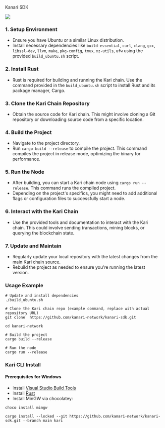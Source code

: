 Kanari SDK

<img src="https://raw.githubusercontent.com/kanari-network/about/main/kari1.png">

### 1. Setup Environment
- Ensure you have Ubuntu or a similar Linux distribution.
- Install necessary dependencies like `build-essential`, `curl`, `clang`, `gcc`, `libssl-dev`, `llvm`, `make`, `pkg-config`, `tmux`, `xz-utils`, `ufw` using the provided `build_ubuntu.sh` script.

### 2. Install Rust
- Rust is required for building and running the Kari chain. Use the command provided in the `build_ubuntu.sh` script to install Rust and its package manager, Cargo.

### 3. Clone the Kari Chain Repository
- Obtain the source code for Kari chain. This might involve cloning a Git repository or downloading source code from a specific location.

### 4. Build the Project
- Navigate to the project directory.
- Run `cargo build --release` to compile the project. This command compiles the project in release mode, optimizing the binary for performance.

### 5. Run the Node
- After building, you can start a Kari chain node using `cargo run --release`. This command runs the compiled project.
- Depending on the project's specifics, you might need to add additional flags or configuration files to successfully start a node.

### 6. Interact with the Kari Chain
- Use the provided tools and documentation to interact with the Kari chain. This could involve sending transactions, mining blocks, or querying the blockchain state.

### 7. Update and Maintain
- Regularly update your local repository with the latest changes from the main Kari chain source.
- Rebuild the project as needed to ensure you're running the latest version.

### Usage Example
```shell
# Update and install dependencies
./build_ubuntu.sh

# Clone the Kari chain repo (example command, replace with actual repository URL)
git clone  https://github.com/kanari-network/kanari-sdk.git

cd kanari-network

# Build the project
cargo build --release

# Run the node
cargo run --release
```

### Kari CLI Install

#### Prerequisites for Windows
- Install [Visual Studio Build Tools](https://visualstudio.microsoft.com/visual-cpp-build-tools/)
- Install [Rust](https://www.rust-lang.org/tools/install)
- Install MinGW via chocolatey:
```shell
choco install mingw
```

```shell
cargo install --locked --git https://github.com/kanari-network/kanari-sdk.git --branch main kari
```
